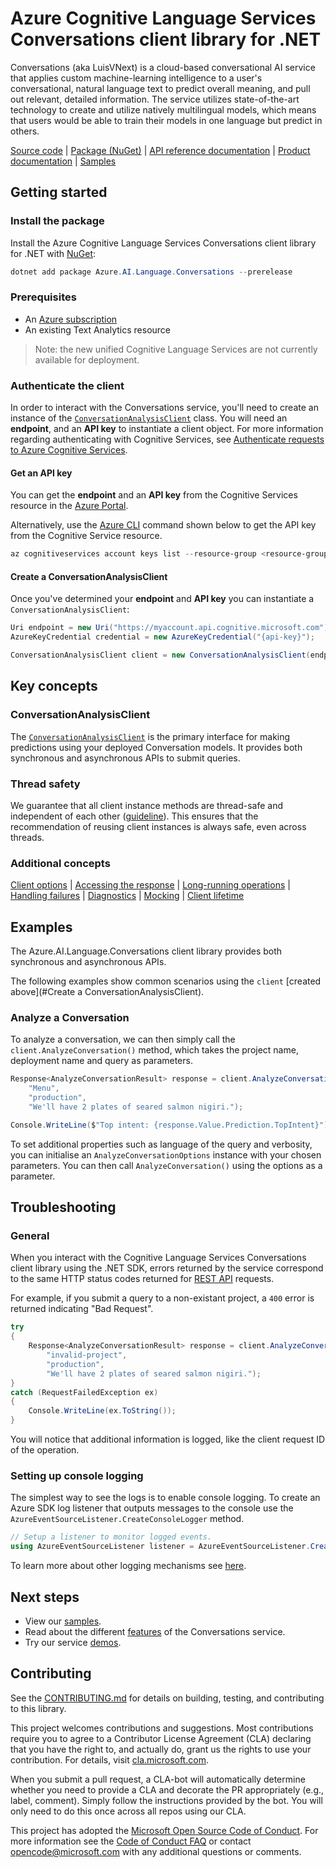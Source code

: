 # Azure Cognitive Language Services Conversations client library for .NET

Conversations (aka LuisVNext) is a cloud-based conversational AI service that applies custom machine-learning intelligence to a user's conversational, natural language text to predict overall meaning, and pull out relevant, detailed information. The service utilizes state-of-the-art technology to create and utilize natively multilingual models, which means that users would be able to train their models in one language but predict in others. 

[Source code][conversationanalysis_client_src] | [Package (NuGet)][conversationanalysis_nuget_package] | [API reference documentation][conversationanalysis_refdocs] | [Product documentation][conversationanalysis_docs] | [Samples][conversationanalysis_samples]

## Getting started

### Install the package

Install the Azure Cognitive Language Services Conversations client library for .NET with [NuGet][nuget]:

```powershell
dotnet add package Azure.AI.Language.Conversations --prerelease
```

### Prerequisites

* An [Azure subscription][azure_subscription]
* An existing Text Analytics resource

> Note: the new unified Cognitive Language Services are not currently available for deployment.

### Authenticate the client

In order to interact with the Conversations service, you'll need to create an instance of the [`ConversationAnalysisClient`][conversationanalysis_client_class] class. You will need an **endpoint**, and an **API key** to instantiate a client object. For more information regarding authenticating with Cognitive Services, see [Authenticate requests to Azure Cognitive Services][cognitive_auth].

#### Get an API key

You can get the **endpoint** and an **API key** from the Cognitive Services resource in the [Azure Portal][azure_portal].

Alternatively, use the [Azure CLI][azure_cli] command shown below to get the API key from the Cognitive Service resource.

```powershell
az cognitiveservices account keys list --resource-group <resource-group-name> --name <resource-name>
```

#### Create a ConversationAnalysisClient

Once you've determined your **endpoint** and **API key** you can instantiate a `ConversationAnalysisClient`:

```C# Snippet:ConversationAnalysisClient_Create
Uri endpoint = new Uri("https://myaccount.api.cognitive.microsoft.com");
AzureKeyCredential credential = new AzureKeyCredential("{api-key}");

ConversationAnalysisClient client = new ConversationAnalysisClient(endpoint, credential);
```

## Key concepts

### ConversationAnalysisClient

The [`ConversationAnalysisClient`][conversationanalysis_client_class] is the primary interface for making predictions using your deployed Conversation models. It provides both synchronous and asynchronous APIs to submit queries.

### Thread safety

We guarantee that all client instance methods are thread-safe and independent of each other ([guideline](https://azure.github.io/azure-sdk/dotnet_introduction.html#dotnet-service-methods-thread-safety)). This ensures that the recommendation of reusing client instances is always safe, even across threads.

### Additional concepts

<!-- CLIENT COMMON BAR -->
[Client options](https://github.com/Azure/azure-sdk-for-net/blob/main/sdk/core/Azure.Core/README.md#configuring-service-clients-using-clientoptions) |
[Accessing the response](https://github.com/Azure/azure-sdk-for-net/blob/main/sdk/core/Azure.Core/README.md#accessing-http-response-details-using-responset) |
[Long-running operations](https://github.com/Azure/azure-sdk-for-net/blob/main/sdk/core/Azure.Core/README.md#consuming-long-running-operations-using-operationt) |
[Handling failures](https://github.com/Azure/azure-sdk-for-net/blob/main/sdk/core/Azure.Core/README.md#reporting-errors-requestfailedexception) |
[Diagnostics](https://github.com/Azure/azure-sdk-for-net/blob/main/sdk/core/Azure.Core/samples/Diagnostics.md) |
[Mocking](https://github.com/Azure/azure-sdk-for-net/blob/main/sdk/core/Azure.Core/README.md#mocking) |
[Client lifetime](https://devblogs.microsoft.com/azure-sdk/lifetime-management-and-thread-safety-guarantees-of-azure-sdk-net-clients/)
<!-- CLIENT COMMON BAR -->

## Examples

The Azure.AI.Language.Conversations client library provides both synchronous and asynchronous APIs.

The following examples show common scenarios using the `client` [created above](#Create a ConversationAnalysisClient).

### Analyze a Conversation

To analyze a conversation, we can then simply call the `client.AnalyzeConversation()` method, which takes the project name, deployment name and query as parameters.

```C# Snippet:ConversationAnalysis_AnalyzeConversation
Response<AnalyzeConversationResult> response = client.AnalyzeConversation(
    "Menu",
    "production",
    "We'll have 2 plates of seared salmon nigiri.");

Console.WriteLine($"Top intent: {response.Value.Prediction.TopIntent}");
```

To set additional properties such as language of the query and verbosity, you can initialise an `AnalyzeConversationOptions` instance with your chosen parameters. You can then call `AnalyzeConversation()` using the options as a parameter.

## Troubleshooting

### General

When you interact with the Cognitive Language Services Conversations client library using the .NET SDK, errors returned by the service correspond to the same HTTP status codes returned for [REST API][conversationanalysis_rest_docs] requests.

For example, if you submit a query to a non-existant project, a `400` error is returned indicating "Bad Request".

```C# Snippet:ConversationAnalysisClient_BadRequest
try
{
    Response<AnalyzeConversationResult> response = client.AnalyzeConversation(
        "invalid-project",
        "production",
        "We'll have 2 plates of seared salmon nigiri.");
}
catch (RequestFailedException ex)
{
    Console.WriteLine(ex.ToString());
}
```

You will notice that additional information is logged, like the client request ID of the operation.

### Setting up console logging

The simplest way to see the logs is to enable console logging. To create an Azure SDK log listener that outputs messages to the console use the `AzureEventSourceListener.CreateConsoleLogger` method.

```C#
// Setup a listener to monitor logged events.
using AzureEventSourceListener listener = AzureEventSourceListener.CreateConsoleLogger();
```

To learn more about other logging mechanisms see [here][core_logging].

## Next steps

* View our [samples][conversationanalysis_samples].
* Read about the different [features][conversationanalysis_docs_features] of the Conversations service.
* Try our service [demos][conversationanalysis_docs_demos].

## Contributing

See the [CONTRIBUTING.md][contributing] for details on building, testing, and contributing to this library.

This project welcomes contributions and suggestions. Most contributions require you to agree to a Contributor License Agreement (CLA) declaring that you have the right to, and actually do, grant us the rights to use your contribution. For details, visit [cla.microsoft.com][cla].

When you submit a pull request, a CLA-bot will automatically determine whether you need to provide a CLA and decorate the PR appropriately (e.g., label, comment). Simply follow the instructions provided by the bot. You will only need to do this once across all repos using our CLA.

This project has adopted the [Microsoft Open Source Code of Conduct][code_of_conduct]. For more information see the [Code of Conduct FAQ][coc_faq] or contact [opencode@microsoft.com][coc_contact] with any additional questions or comments.

<!-- LINKS -->
[azure_cli]: https://docs.microsoft.com/cli/azure/
[azure_portal]: https://portal.azure.com/
[azure_subscription]: https://azure.microsoft.com/free/dotnet/
[cla]: https://cla.microsoft.com
[coc_contact]: mailto:opencode@microsoft.com
[coc_faq]: https://opensource.microsoft.com/codeofconduct/faq/
[code_of_conduct]: https://opensource.microsoft.com/codeofconduct/
[cognitive_auth]: https://docs.microsoft.com/azure/cognitive-services/authentication/
[contributing]: https://github.com/Azure/azure-sdk-for-net/blob/main/CONTRIBUTING.md
[core_logging]: https://github.com/Azure/azure-sdk-for-net/blob/main/sdk/core/Azure.Core/samples/Diagnostics.md
[nuget]: https://www.nuget.org/

<!--References after mergin to main repo-->
[conversationanalysis_client_class]: https://github.com/Azure/azure-sdk-for-net/blob/main/sdk/cognitivelanguage/Azure.AI.Language.Conversations/src/ConversationAnalysisClient.cs
[conversationanalysis_client_src]: https://github.com/Azure/azure-sdk-for-net/tree/main/sdk/cognitivelanguage/Azure.AI.Language.Conversations/src/
[conversationanalysis_nuget_package]: https://nuget.org/packages/Azure.AI.Language.Conversations/
[conversationanalysis_samples]: https://github.com/Azure/azure-sdk-for-net/tree/main/sdk/cognitivelanguage/Azure.AI.Language.Conversations/samples/

<!--Will be updated once service documentation is public-->
[conversationanalysis_docs]: https://docs.microsoft.com/azure/cognitive-services/qnamaker/ 
[conversationanalysis_docs_demos]: https://azure.microsoft.com/services/cognitive-services/qna-maker/#demo
[conversationanalysis_docs_features]: https://azure.microsoft.com/services/cognitive-services/qna-maker/#features
[conversationanalysis_refdocs]: https://docs.microsoft.com/dotnet/api/Azure.AI.Language.QuestionAnswering/
[conversationanalysis_rest_docs]: https://docs.microsoft.com/rest/api/cognitiveservices-qnamaker/
